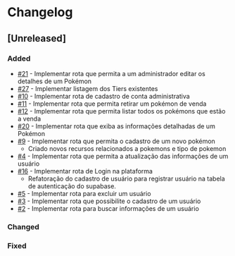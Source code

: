 # Changelog

## [Unreleased]

### Added
* [#21](https://github.com/afmireski/garchop-api/issues/27) - Implementar rota que permita a um administrador editar os detalhes de um Pokémon
* [#27](https://github.com/afmireski/garchop-api/issues/27) - Implementar listagem dos Tiers existentes
* [#10](https://github.com/afmireski/garchop-api/issues/10) - Implementar rota de cadastro de conta administrativa
* [#11](https://github.com/afmireski/garchop-api/issues/11) - Implementar rota que permita retirar um pokémon de venda
* [#12](https://github.com/afmireski/garchop-api/issues/12) - Implementar rota que permita listar todos os pokémons que estão a venda
* [#20](https://github.com/afmireski/garchop-api/issues/20) - Implementar rota que exiba as informações detalhadas de um Pokémon
* [#9](https://github.com/afmireski/garchop-api/issues/9) - Implementar rota que permita o cadastro de um novo pokémon
    * Criado novos recursos relacionados a pokemons e tipo de pokemon
* [#4](https://github.com/afmireski/garchop-api/issues/4) - Implementar rota que permita a atualização das informações de um usuário
* [#16](https://github.com/afmireski/garchop-api/issues/16) - Implementar rota de Login na plataforma
    * Refatoração do cadastro de usuário para registrar usuário na tabela de autenticação do supabase.
* [#5](https://github.com/afmireski/garchop-api/issues/5) - Implementar rota para excluir um usuário
* [#3](https://github.com/afmireski/garchop-api/issues/3) - Implementar rota que possibilite o cadastro de um usuário
* [#2](https://github.com/afmireski/garchop-api/issues/2) - Implementar rota para buscar informações de um usuário

### Changed

### Fixed